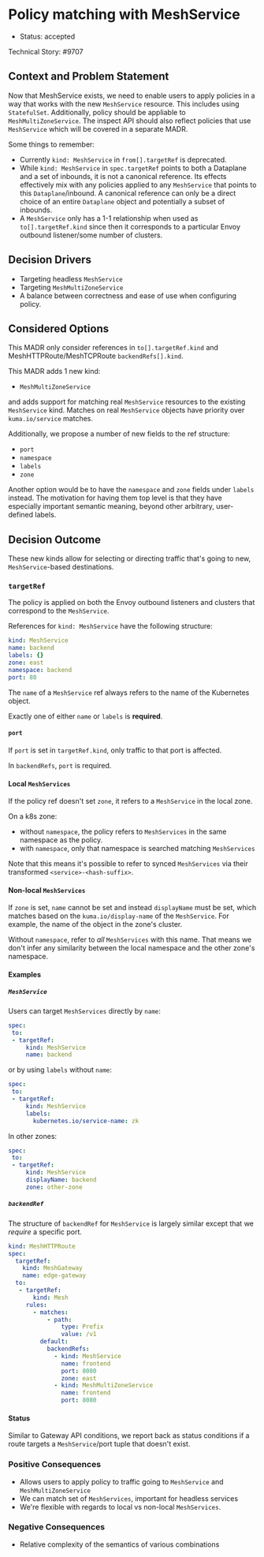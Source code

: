 # Policy matching with MeshService

* Status: accepted

Technical Story: #9707

## Context and Problem Statement

Now that MeshService exists, we need to enable users to apply policies in a way that works
with the new `MeshService` resource. This includes using `StatefulSet`.
Additionally, policy should be appliable to `MeshMultiZoneService`.
The inspect API should also reflect policies that use `MeshService`
which will be covered in a separate MADR.

Some things to remember:

* Currently `kind: MeshService` in `from[].targetRef` is deprecated.
* While `kind: MeshService` in `spec.targetRef` points to both a Dataplane and a set of inbounds,
  it is not a canonical reference.
  Its effects effectively mix with any policies applied
  to any `MeshService` that points to this `Dataplane`/inbound.
  A canonical reference can only be a direct choice of an entire `Dataplane` object
  and potentially a subset of inbounds.
* A `MeshService` only has a 1-1 relationship when used as `to[].targetRef.kind`
  since then it corresponds to a particular Envoy outbound listener/some number of clusters.

## Decision Drivers

* Targeting headless `MeshService`
* Targeting `MeshMultiZoneService`
* A balance between correctness and ease of use when configuring policy.

## Considered Options

This MADR only consider references in `to[].targetRef.kind` and MeshHTTPRoute/MeshTCPRoute `backendRefs[].kind`.

This MADR adds 1 new kind:

* `MeshMultiZoneService`

and adds support for matching real `MeshService` resources to the existing `MeshService` kind.
Matches on real `MeshService` objects have priority over `kuma.io/service`
matches.

Additionally, we propose a number of new fields to the ref structure:

* `port`
* `namespace`
* `labels`
* `zone`

Another option would be to have the `namespace` and `zone` fields under `labels` instead.
The motivation for having them top level is that they have especially important
semantic meaning, beyond other arbitrary, user-defined labels.

## Decision Outcome

These new kinds allow for selecting or directing traffic that's going to new,
`MeshService`-based destinations.

### `targetRef`

The policy is applied
on both the Envoy outbound listeners and clusters
that correspond to the `MeshService`.

References for `kind: MeshService` have the following structure:

```yaml
kind: MeshService
name: backend
labels: {}
zone: east
namespace: backend
port: 80
```

The `name` of a `MeshService` ref always refers to the name of the Kubernetes
object.

Exactly one of either `name` or `labels` is **required**.

#### `port`

If `port` is set in `targetRef.kind`, only traffic to that port is affected.

In `backendRefs`, `port` is required.

#### Local `MeshServices`

If the policy ref doesn't set `zone`, it refers to a `MeshService` in the local
zone.

On a k8s zone:
* without `namespace`, the policy refers to `MeshServices` in the same
  namespace as the policy.
* with `namespace`, only that namespace is searched matching `MeshServices`

Note that this means it's possible to refer to synced `MeshServices` via their
transformed `<service>-<hash-suffix>`.

#### Non-local `MeshServices`

If `zone` is set, `name` cannot be set and instead `displayName` must be set,
which matches based on the `kuma.io/display-name` of the `MeshService`.
For example, the name of the object in the zone's cluster.

Without `namespace`, refer to _all_ `MeshServices` with this name. That means we
don't infer any similarity between the local namespace and the other zone's
namespace.

#### Examples

##### `MeshService`

Users can target `MeshServices` directly by `name`:

```yaml
spec:
 to:
 - targetRef:
     kind: MeshService
     name: backend
```

or by using `labels` without `name`:

```yaml
spec:
 to:
 - targetRef:
     kind: MeshService
     labels:
       kubernetes.io/service-name: zk
```

In other zones:

```yaml
spec:
 to:
 - targetRef:
     kind: MeshService
     displayName: backend
     zone: other-zone
```


##### `backendRef`

The structure of `backendRef` for `MeshService` is largely similar except that
we *require* a specific port.

```yaml
kind: MeshHTTPRoute
spec:
  targetRef:
    kind: MeshGateway
    name: edge-gateway
  to:
   - targetRef:
       kind: Mesh
     rules:
       - matches:
           - path:
               type: Prefix
               value: /v1
         default:
           backendRefs:
             - kind: MeshService
               name: frontend
               port: 8080
               zone: east
             - kind: MeshMultiZoneService
               name: frontend
               port: 8080
```

#### Status

Similar to Gateway API conditions, we report back as status conditions
if a route targets a
`MeshService`/port tuple that doesn't exist.

### Positive Consequences

* Allows users to apply policy to traffic going to `MeshService` and
  `MeshMultiZoneService`
* We can match set of `MeshServices`, important for headless services
* We're flexible with regards to local vs non-local `MeshServices`.

### Negative Consequences

* Relative complexity of the semantics of various combinations
